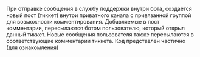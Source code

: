 При отправке сообщения в службу поддержки внутри бота, создаётся новый пост (тиккет) внутри приватного канала с привязанной группой для возможности комментирования.
Добавляемые в пост комментарии, пересылаются ботом пользователю, который открыл данный тиккет. Новые сообщения пользователя также пересылаются в соответствующие комментарии тиккета.
Код представлен частично (для ознакомления)
